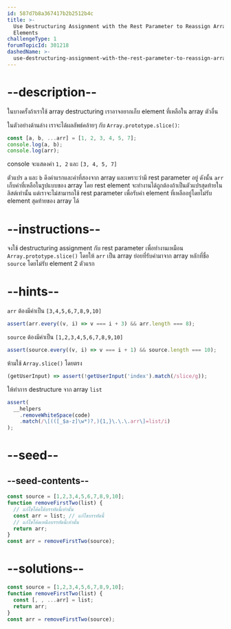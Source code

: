 ```yaml
---
id: 587d7b8a367417b2b2512b4c
title: >-
  Use Destructuring Assignment with the Rest Parameter to Reassign Array
  Elements
challengeType: 1
forumTopicId: 301218
dashedName: >-
  use-destructuring-assignment-with-the-rest-parameter-to-reassign-array-elements
---
```


# --description--

ในบางครั้งถ้าเราใช้ array destructuring เราอาจอยากเก็บ element ที่เหลือใน array ตัวอื่น

ในตัวอย่างด้านล่าง เราจะได้ผลลัพธ์คล้ายๆ กับ `Array.prototype.slice()`:

```js
const [a, b, ...arr] = [1, 2, 3, 4, 5, 7];
console.log(a, b);
console.log(arr);
```

console จะแสดงค่า `1, 2` และ `[3, 4, 5, 7]`

ตัวแปร `a` และ `b` ดึงค่าแรกและค่าที่สองจาก array และเพราะว่ามี rest parameter อยู่ ดังนั้น `arr` เก็บค่าที่เหลือในรูปแบบของ array โดย rest element จะทำงานได้ถูกต้องถ้าเป็นตัวแปรสุดท้ายในลิสต์เท่านั้น แต่เราจะไม่สามารถใช้ rest parameter เพื่อรับค่า element ที่เหลืออยู่โดยไม่รับ element สุดท้ายของ array ได้

# --instructions--

จงใช้ destructuring assignment กับ rest parameter เพื่อทำงานเหมือน `Array.prototype.slice()` โดยให้ `arr` เป็น array ย่อยที่รับค่ามาจาก array หลักที่ชื่อ `source` โดยไม่รับ element 2 ตัวแรก 

# --hints--

`arr` ต้องมีค่าเป็น `[3,4,5,6,7,8,9,10]`

```js
assert(arr.every((v, i) => v === i + 3) && arr.length === 8);
```

`source` ต้องมีค่าเป็น `[1,2,3,4,5,6,7,8,9,10]`

```js
assert(source.every((v, i) => v === i + 1) && source.length === 10);
```

ห้ามใช้ `Array.slice()` โดยตรง

```js
(getUserInput) => assert(!getUserInput('index').match(/slice/g));
```

ให้ทำการ destructure จาก array `list` 

```js
assert(
  __helpers
    .removeWhiteSpace(code)
    .match(/\[(([_$a-z]\w*)?,){1,}\.\.\.arr\]=list/i)
);
```

# --seed--

## --seed-contents--

```js
const source = [1,2,3,4,5,6,7,8,9,10];
function removeFirstTwo(list) {
  // แก้ไขโค้ดใต้บรรทัดนี้เท่านั้น
  const arr = list; // แก้ไขบรรทัดนี้
  // แก้ไขโค้ดเหนือบรรทัดนี้เท่านั้น
  return arr;
}
const arr = removeFirstTwo(source);
```

# --solutions--

```js
const source = [1,2,3,4,5,6,7,8,9,10];
function removeFirstTwo(list) {
  const [, , ...arr] = list;
  return arr;
}
const arr = removeFirstTwo(source);
```
